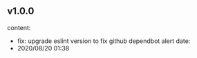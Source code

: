 ## v1.0.0
content: 
- fix: upgrade eslint version to fix github dependbot alert
date:
- 2020/08/20 01:38